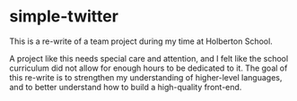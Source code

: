 # simple-twitter

This is a re-write of a team project during my time at Holberton School.

A project like this needs special care and attention, and I felt like the school curriculum did not allow for enough hours to be dedicated to it. The goal of this re-write is to strengthen my understanding of higher-level languages, and to better understand how to build a high-quality front-end.
